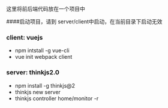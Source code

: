 这里将前后端代码放在一个项目中

####启动项目，请到 server/client中启动，在当前目录下启动无效

### client: vuejs
- npm intstall -g vue-cli
- vue init webpack client

### server: thinkjs2.0
- npm install -g thinkjs@2
- thinkjs new server
- thinkjs controller home/monitor -r
